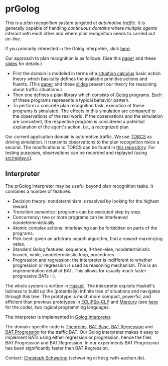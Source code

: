prGolog
=======

This is a *plan recognition system* targeted at *automotive traffic*.
It is generally capable of handling *continuous domains* where *multiple agents*
interact with each other and where plan recognition needs to carried out
*on-line*.

If you primarily interested in the Golog interpreter, click
[here][GologInterpreter].

Our approach to plan recognition is as follows.
(See this [paper][CogRob-2012] and these [slides][CogRob-2012-slides] for
details.)

* First the domain is modeled in terms of a [situation calculus][SitCalc] basic
  action theory which basically defines the available primitive actions and
  fluents.
  (This [paper][Commonsense-2013] and these [slides][Commonsense-2013-slides]
  present our theory for reasoning about traffic situations.)
* Then one defines a plan library which consists of [Golog][Golog] programs.
  Each of these programs represents a typical behavior pattern.
* To perform a concrete plan recognition task, execution of these programs is
  simulated.
  The effects in this simulation are compared to the observations of the real
  world.
  If the observations and the simulation are consistent, the respective program
  is considered a potential explanation of the agent's action, i.e., a
  recognized plan.

Our current application domain is automotive traffic.
We use [TORCS][TORCS] as driving simulation.
It transmits observations to the plan recognition twice a second.
The modifications to TORCS can be found in [this repository][TORCS-robots].
For testing purposes, observations can be recorded and replayed (using
[src/replay.c](src/replay.c)).


Interpreter
-----------

The prGolog interpreter may be useful beyond plan recognition tasks.
It combines a number of features:

* Decision theory: nondeterminism is resolved by looking for the highest reward.
* Transition semantics: programs can be executed step by step.
* Concurrency: two or more programs can be interleaved nondeterministically.
* Atomic complex actions: interleaving can be forbidden on parts of the
  programs.
* Pick-best: given an arbitrary search algorithm, find a reward-maximizing
  value.
* Standard Golog features: sequence, if-then-else, nondeterministic branch,
  while, nondeterministic loop, procedures.
* Progression and regression: the interpreter is indifferent to whether
  progression or regression is used as reasoning mechanism.
  This is an implementation detail of BAT.
  This allows for usually much faster progressive BATs :-).

The whole system is written in [Haskell][Haskell].
The interpreter exploits Haskell's laziness to build up the (potentially)
infinite tree of situations and navigates through this tree.
The prototype is much more compact, powerful, and efficient than previous
prototypes in [ECLiPSe-CLP][ECLiPSe] and [Mercury][Mercury] (see
[here][prGolog-old] for the code), two logical programming languages.

The interpreter is implemented in
[Golog.Interpreter](src/Golog/Interpreter.hs).

The domain-specific code is
[Theorems](src/RSTC/Theorems.hs),
[BAT.Base](src/RSTC/BAT/Base.hs),
[BAT.Regression](src/RSTC/BAT/Regression.hs) and
[BAT.Progression](src/RSTC/BAT/Progression.hs) for the traffic BAT.
Our Golog interpreter makes it easy to implement BATs using either regression
or progression, hence the files BAT.Progression and BAT.Regression.
In our experiments BAT.Progression has been significantly faster than
BAT.Regression.

Contact: [Christoph Schwering][Schwering] (schwering at kbsg.rwth-aachen.de).


[GologInterpreter]: #interpreter
[SitCalc]: http://en.wikipedia.org/wiki/Situation_calculus
[Golog]: http://www.cs.toronto.edu/cogrobo/main/
[CogRob-2012]: http://www-kbsg.informatik.rwth-aachen.de/~schwering/CogRob-2012/paper.pdf
[CogRob-2012-slides]: http://www-kbsg.informatik.rwth-aachen.de/~schwering/CogRob-2012/slides.html
[Commonsense-2013]: http://www-kbsg.informatik.rwth-aachen.de/~schwering/Commonsense-2013/paper.pdf
[Commonsense-2013-slides]: http://www-kbsg.informatik.rwth-aachen.de/~schwering/Commonsense-2013/slides.html
[Schwering]: http://www.kbsg.rwth-aachen.de/~schwering/
[Haskell]: http://www.haskell.org/
[ECLiPSe]: http://www.eclipseclp.org/
[Mercury]: http://www.mercurylang.org/
[TORCS]: http://torcs.sourceforge.net/
[TORCS-robots]: https://github.com/schwering/torcs-drivers
[prGolog-old]: https://github.com/schwering/prgolog-old

